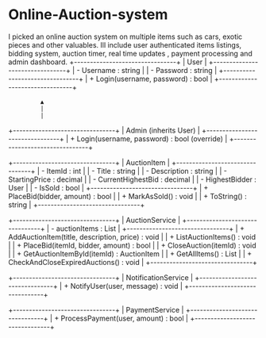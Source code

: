 # Online-Auction-system
 I picked an online auction system on multiple items such as cars, exotic pieces and other valuables. Ill include user authenticated items listings, bidding system, auction timer, real time updates , payment processing and admin dashboard. 
                                                              +--------------------------------+
|         User                   |
+--------------------------------+
| - Username : string            |
| - Password : string            |
+--------------------------------+
| + Login(username, password) : bool |
+--------------------------------+

             ▲
             |
             |
+--------------------------------+
|         Admin (inherits User)  |
+--------------------------------+
| + Login(username, password) : bool (override) |
+--------------------------------+

+--------------------------------+
|         AuctionItem            |
+--------------------------------+
| - ItemId : int                 |
| - Title : string               |
| - Description : string         |
| - StartingPrice : decimal      |
| - CurrentHighestBid : decimal  |
| - HighestBidder : User          |
| - IsSold : bool                |
+--------------------------------+
| + PlaceBid(bidder, amount) : bool |
| + MarkAsSold() : void          |
| + ToString() : string          |
+--------------------------------+

+--------------------------------+
|         AuctionService         |
+--------------------------------+
| - auctionItems : List<AuctionItem> |
+--------------------------------+
| + AddAuctionItem(title, description, price) : void |
| + ListAuctionItems() : void |
| + PlaceBid(itemId, bidder, amount) : bool |
| + CloseAuction(itemId) : void |
| + GetAuctionItemById(itemId) : AuctionItem |
| + GetAllItems() : List<AuctionItem> |
| + CheckAndCloseExpiredAuctions() : void |
+--------------------------------+

+--------------------------------+
|      NotificationService       |
+--------------------------------+
| + NotifyUser(user, message) : void |
+--------------------------------+

+--------------------------------+
|        PaymentService          |
+--------------------------------+
| + ProcessPayment(user, amount) : bool |
+--------------------------------+


